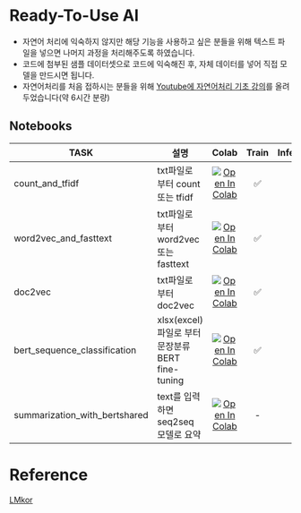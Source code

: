 # Ready-To-Use AI
* 자연어 처리에 익숙하지 않지만 해당 기능을 사용하고 싶은 분들을 위해 텍스트 파일을 넣으면 나머지 과정을 처리해주도록 하였습니다.
* 코드에 첨부된 샘플 데이터셋으로 코드에 익숙해진 후, 자체 데이터를 넣어 직접 모델을 만드시면 됩니다.
* 자연어처리를 처음 접하시는 분들을 위해 [Youtube에 자연어처리 기초 강의](https://www.youtube.com/watch?v=Z201jwWo-xs&list=PLrLEKGJAgXxL-R9IqDH7HANWXRsS900tF&ab_channel=Ready-To-UseTech)를 올려두었습니다(약 6시간 분량)

## Notebooks
| TASK    |  설명  |  Colab | Train | Inference |
| --------| ------| :----: | :---: | :-------: |
| count_and_tfidf               | txt파일로 부터 count 또는 tfidf                 |  [![Open In Colab](https://colab.research.google.com/assets/colab-badge.svg)](https://colab.research.google.com/github/kiyoungkim1/ReadyToUseNlp/blob/main/notebooks/nlp/count_and_tfidf.ipynb) | ✅ | ✅ |
| word2vec_and_fasttext         | txt파일로 부터 word2vec 또는 fasttext           |  [![Open In Colab](https://colab.research.google.com/assets/colab-badge.svg)](https://colab.research.google.com/github/kiyoungkim1/ReadyToUseNlp/blob/main/notebooks/nlp/word2vec_and_fasttext.ipynb) | ✅ | ✅ |
| doc2vec                       | txt파일로 부터 doc2vec                         |  [![Open In Colab](https://colab.research.google.com/assets/colab-badge.svg)](https://colab.research.google.com/github/kiyoungkim1/ReadyToUseNlp/blob/main/notebooks/nlp/doc2vec.ipynb) | ✅ | ✅ |
| bert_sequence_classification  | xlsx(excel)파일로 부터 문장분류 BERT fine-tuning |  [![Open In Colab](https://colab.research.google.com/assets/colab-badge.svg)](https://colab.research.google.com/github/kiyoungkim1/ReadyToUseAI/blob/main/notebooks/nlp/bert_sequence_classification.ipynb) | ✅ | ✅ |
| summarization_with_bertshared | text를 입력하면 seq2seq 모델로 요약              |  [![Open In Colab](https://colab.research.google.com/assets/colab-badge.svg)](https://colab.research.google.com/github/kiyoungkim1/ReadyToUseAI/blob/main/notebooks/nlp/summarization_with_bertshared.ipynb) | - | ✅ |


# Reference
[LMkor](https://github.com/kiyoungkim1/LMkor)
